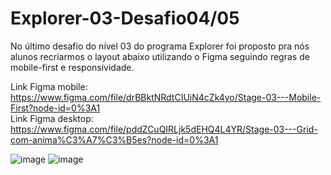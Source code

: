 # Explorer-03-Desafio04/05
No último desafio do nível 03 do programa Explorer foi proposto pra nós alunos recriarmos o layout abaixo utilizando o Figma seguindo regras de mobile-first e responsividade. <br>

Link Figma mobile: https://www.figma.com/file/drBBktNRdtCIUiN4cZk4yo/Stage-03---Mobile-First?node-id=0%3A1 <br>
Link Figma desktop: https://www.figma.com/file/pddZCuQIRLjk5dEHQ4L4YR/Stage-03---Grid-com-anima%C3%A7%C3%B5es?node-id=0%3A1

![image](https://user-images.githubusercontent.com/107070684/179398890-960e3a9c-ec83-4964-b0fc-62835fee9a31.png) 
![image](https://user-images.githubusercontent.com/107070684/179398913-c320c128-780e-4d16-a635-b5c4dc42adb1.png)
